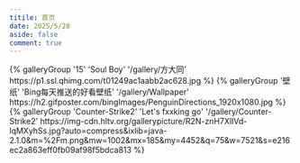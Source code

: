 ```yaml
---
titile: 首页
date: 2025/5/28
aside: false
comment: true
---
```



<div class="gallery-group-main">
{% galleryGroup '15' 'Soul Boy' '/gallery/方大同' https://p1.ssl.qhimg.com/t01249ac1aabb2ac628.jpg %}
{% galleryGroup '壁纸' 'Bing每天推送的好看壁纸' '/gallery/Wallpaper' https://h2.gifposter.com/bingImages/PenguinDirections_1920x1080.jpg %}
{% galleryGroup 'Counter-Strike2' 'Let's fxxking go' '/gallery/Counter-Strike2' https://img-cdn.hltv.org/gallerypicture/R2N-znH7XlIVd-lqMXyhSs.jpg?auto=compress&ixlib=java-2.1.0&m=%2Fm.png&mw=1002&mx=185&my=4452&q=75&w=7521&s=e216ec2a863eff0fb09af98f5bdca813 %}
</div>



<!-- <div class="gallery-group-main">
{% galleryGroup name description link img-url %}
{% galleryGroup name description link img-url %}
{% galleryGroup name description link img-url %}
</div>

name：图库名字
description：图库描述
link：连接到对应相册的地址
img-url：图库封面的地址

例如：
<div class="gallery-group-main">
{% galleryGroup '壁纸' '收藏的一些壁纸' '/gallery/wallpaper' https://img2023.cnblogs.com/blog/2233039/202403/2233039-20240301000822337-2125206689.jpg %}
</div> -->